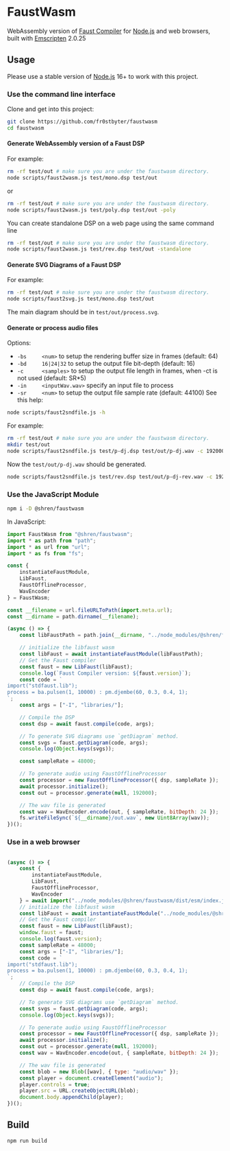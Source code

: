 # FaustWasm
WebAssembly version of [Faust Compiler](https://github.com/grame-cncm/faust) for [Node.js](https://nodejs.org) and web browsers, built with [Emscripten](https://emscripten.org/) 2.0.25

## Usage

Please use a stable version of [Node.js](https://nodejs.org) 16+ to work with this project.

### Use the command line interface

Clone and get into this project:
```bash
git clone https://github.com/fr0stbyter/faustwasm
cd faustwasm
```

#### Generate WebAssembly version of a Faust DSP
For example:
```bash
rm -rf test/out # make sure you are under the faustwasm directory.
node scripts/faust2wasm.js test/mono.dsp test/out
```
or
```bash
rm -rf test/out # make sure you are under the faustwasm directory.
node scripts/faust2wasm.js test/poly.dsp test/out -poly
```
You can create standalone DSP on a web page using the same command line
```bash
rm -rf test/out # make sure you are under the faustwasm directory.
node scripts/faust2wasm.js test/rev.dsp test/out -standalone
```

#### Generate SVG Diagrams of a Faust DSP
For example:
```bash
rm -rf test/out # make sure you are under the faustwasm directory.
node scripts/faust2svg.js test/mono.dsp test/out
```
The main diagram should be in `test/out/process.svg`.

#### Generate or process audio files
Options:
- `-bs     <num>` to setup the rendering buffer size in frames (default: 64)
- `-bd     16|24|32` to setup the output file bit-depth (default: 16)
- `-c      <samples>` to setup the output file length in frames, when -ct is not used (default: SR*5)
- `-in     <inputWav.wav>` specify an input file to process
- `-sr     <num>` to setup the output file sample rate (default: 44100)
See this help:

```bash
node scripts/faust2sndfile.js -h
```

For example:
```bash
rm -rf test/out # make sure you are under the faustwasm directory.
mkdir test/out
node scripts/faust2sndfile.js test/p-dj.dsp test/out/p-dj.wav -c 192000 -sr 48000 -bd 24
```
Now the `test/out/p-dj.wav` should be generated.

```bash
node scripts/faust2sndfile.js test/rev.dsp test/out/p-dj-rev.wav -c 192000 -sr 48000 -bd 24 -in test/out/p-dj.wav
```

### Use the JavaScript Module

```bash
npm i -D @shren/faustwasm
```

In JavaScript:
```JavaScript
import FaustWasm from "@shren/faustwasm";
import * as path from "path";
import * as url from "url";
import * as fs from "fs";

const {
    instantiateFaustModule,
    LibFaust,
    FaustOfflineProcessor,
    WavEncoder
} = FaustWasm;

const __filename = url.fileURLToPath(import.meta.url);
const __dirname = path.dirname(__filename);

(async () => {
    const libFaustPath = path.join(__dirname, "../node_modules/@shren/faustwasm/libfaust-wasm/libfaust-wasm.js");

    // initialize the libfaust wasm
    const libFaust = await instantiateFaustModule(libFaustPath);
    // Get the Faust compiler
    const faust = new LibFaust(libFaust);
    console.log(`Faust Compiler version: ${faust.version}`);
    const code = `
import("stdfaust.lib");
process = ba.pulsen(1, 10000) : pm.djembe(60, 0.3, 0.4, 1);
`;
    const args = ["-I", "libraries/"];

    // Compile the DSP
    const dsp = await faust.compile(code, args);

    // To generate SVG diagrams use `getDiagram` method.
    const svgs = faust.getDiagram(code, args);
    console.log(Object.keys(svgs));

    const sampleRate = 48000;

    // To generate audio using FaustOfflineProcessor
    const processor = new FaustOfflineProcessor({ dsp, sampleRate });
    await processor.initialize();
    const out = processor.generate(null, 192000);

    // The wav file is generated
    const wav = WavEncoder.encode(out, { sampleRate, bitDepth: 24 });
    fs.writeFileSync(`${__dirname}/out.wav`, new Uint8Array(wav));
})();
```

### Use in a web browser
```JavaScript

(async () => {
    const {
        instantiateFaustModule,
        LibFaust,
        FaustOfflineProcessor,
        WavEncoder
    } = await import("../node_modules/@shren/faustwasm/dist/esm/index.js");
    // initialize the libfaust wasm
    const libFaust = await instantiateFaustModule("../node_modules/@shren/faustwasm/libfaust-wasm/libfaust-wasm.js");
    // Get the Faust compiler
    const faust = new LibFaust(libFaust);
    window.faust = faust;
    console.log(faust.version);
    const sampleRate = 48000;
    const args = ["-I", "libraries/"];
    const code = `
import("stdfaust.lib");
process = ba.pulsen(1, 10000) : pm.djembe(60, 0.3, 0.4, 1);
`;
    // Compile the DSP
    const dsp = await faust.compile(code, args);

    // To generate SVG diagrams use `getDiagram` method.
    const svgs = faust.getDiagram(code, args);
    console.log(Object.keys(svgs));

    // To generate audio using FaustOfflineProcessor
    const processor = new FaustOfflineProcessor({ dsp, sampleRate });
    await processor.initialize();
    const out = processor.generate(null, 192000);
    const wav = WavEncoder.encode(out, { sampleRate, bitDepth: 24 });

    // The wav file is generated
    const blob = new Blob([wav], { type: "audio/wav" });
    const player = document.createElement("audio");
    player.controls = true;
    player.src = URL.createObjectURL(blob);
    document.body.appendChild(player);
})();
```


## Build

```bash
npm run build
```